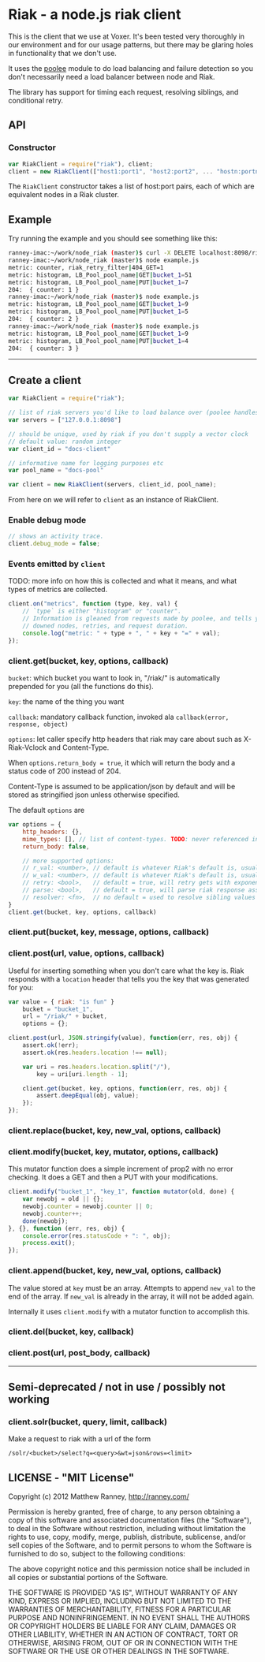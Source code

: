 Riak - a node.js riak client
===

This is the client that we use at Voxer.  It's been tested very thoroughly in
our environment and for our usage patterns, but there may be glaring holes in
functionality that we don't use.

It uses the [poolee](https://github.com/dannycoates/poolee) module to do load
balancing and failure detection so you don't necessarily need a load balancer
between node and Riak.

The library has support for timing each request, resolving siblings, and conditional retry.

## API

### Constructor

```js
var RiakClient = require("riak"), client;
client = new RiakClient(["host1:port1", "host2:port2", ... "hostn:portn"], "client_id", "pool_name");
```

The `RiakClient` constructor takes a list of host:port pairs, each of which are equivalent nodes in a Riak cluster.

## Example

Try running the example and you should see something like this:
```bash
ranney-imac:~/work/node_riak (master)$ curl -X DELETE localhost:8098/riak/bucket_1/key_1
ranney-imac:~/work/node_riak (master)$ node example.js
metric: counter, riak_retry_filter|404_GET=1
metric: histogram, LB_Pool_pool_name|GET|bucket_1=51
metric: histogram, LB_Pool_pool_name|PUT|bucket_1=7
204:  { counter: 1 }
ranney-imac:~/work/node_riak (master)$ node example.js
metric: histogram, LB_Pool_pool_name|GET|bucket_1=9
metric: histogram, LB_Pool_pool_name|PUT|bucket_1=5
204:  { counter: 2 }
ranney-imac:~/work/node_riak (master)$ node example.js
metric: histogram, LB_Pool_pool_name|GET|bucket_1=9
metric: histogram, LB_Pool_pool_name|PUT|bucket_1=4
204:  { counter: 3 }
```

---

## Create a client

```js
var RiakClient = require("riak");

// list of riak servers you'd like to load balance over (poolee handles this).
var servers = ["127.0.0.1:8098"]

// should be unique, used by riak if you don't supply a vector clock
// default value: random integer
var client_id = "docs-client"

// informative name for logging purposes etc
var pool_name = "docs-pool"

var client = new RiakClient(servers, client_id, pool_name);
```

From here on we will refer to `client` as an instance of RiakClient.

### Enable debug mode
```js
// shows an activity trace.
client.debug_mode = false;
```

### Events emitted by `client`
TODO: more info on how this is collected and what it means, and what types of
metrics are collected.

```js
client.on("metrics", function (type, key, val) {
    // `type` is either "histogram" or "counter".
    // Information is gleaned from requests made by poolee, and tells you about
    // downed nodes, retries, and request duration.
    console.log("metric: " + type + ", " + key + "=" + val);
});
```

### client.get(bucket, key, options, callback)

`bucket`: which bucket you want to look in, "/riak/" is automatically prepended
    for you (all the functions do this).

`key`: the name of the thing you want

`callback`: mandatory callback function, invoked ala `callback(error, response, object)`

`options`: let caller specify http headers that riak may care about such as
X-Riak-Vclock and Content-Type.

When `options.return_body = true`, it which will return the body and a status
code of 200 instead of 204.

Content-Type is assumed to be application/json by default and will be stored as
stringified json unless otherwise specified.

The default `options` are

```js
var options = {
    http_headers: {},
    mime_types: [], // list of content-types. TODO: never referenced in the code?
    return_body: false,

    // more supported options:
    // r_val: <number>, // default is whatever Riak's default is, usually basic quorum
    // w_val: <number>, // default is whatever Riak's default is, usually basic quorum
    // retry: <bool>,   // default = true, will retry gets with exponential backoff when recieving a 404
    // parse: <bool>,   // default = true, will parse riak response assuming it is json
    // resolver: <fn>,  // no default = used to resolve sibling values
}
client.get(bucket, key, options, callback)
```

### client.put(bucket, key, message, options, callback)

### client.post(url, value, options, callback)
Useful for inserting something when you don't care what the key is. Riak
responds with a `location` header that tells you the key that was generated for
you:

```js
var value = { riak: "is fun" }
    bucket = "bucket_1",
    url = "/riak/" + bucket,
    options = {};

client.post(url, JSON.stringify(value), function(err, res, obj) {
    assert.ok(!err);
    assert.ok(res.headers.location !== null);

    var uri = res.headers.location.split("/"),
        key = uri[uri.length - 1];

    client.get(bucket, key, options, function(err, res, obj) {
        assert.deepEqual(obj, value);
    });
});
```

### client.replace(bucket, key, new_val, options, callback)

### client.modify(bucket, key, mutator, options, callback)
This mutator function does a simple increment of prop2 with no error checking.
It does a GET and then a PUT with your modifications.

```js
client.modify("bucket_1", "key_1", function mutator(old, done) {
    var newobj = old || {};
    newobj.counter = newobj.counter || 0;
    newobj.counter++;
    done(newobj);
}, {}, function (err, res, obj) {
    console.error(res.statusCode + ": ", obj);
    process.exit();
});
```

### client.append(bucket, key, new_val, options, callback)

The value stored at `key` must be an array. Attempts to append `new_val` to the
end of the array. If `new_val` is already in the array, it will not be added
again.

Internally it uses `client.modify` with a mutator function to accomplish this.

### client.del(bucket, key, callback)

### client.post(url, post_body, callback)

---

## Semi-deprecated / not in use / possibly not working
### client.solr(bucket, query, limit, callback)
Make a request to riak with a url of the form

    /solr/<bucket>/select?q=<query>&wt=json&rows=<limit>

## LICENSE - "MIT License"

Copyright (c) 2012 Matthew Ranney, http://ranney.com/

Permission is hereby granted, free of charge, to any person
obtaining a copy of this software and associated documentation
files (the "Software"), to deal in the Software without
restriction, including without limitation the rights to use,
copy, modify, merge, publish, distribute, sublicense, and/or sell
copies of the Software, and to permit persons to whom the
Software is furnished to do so, subject to the following
conditions:

The above copyright notice and this permission notice shall be
included in all copies or substantial portions of the Software.

THE SOFTWARE IS PROVIDED "AS IS", WITHOUT WARRANTY OF ANY KIND,
EXPRESS OR IMPLIED, INCLUDING BUT NOT LIMITED TO THE WARRANTIES
OF MERCHANTABILITY, FITNESS FOR A PARTICULAR PURPOSE AND
NONINFRINGEMENT. IN NO EVENT SHALL THE AUTHORS OR COPYRIGHT
HOLDERS BE LIABLE FOR ANY CLAIM, DAMAGES OR OTHER LIABILITY,
WHETHER IN AN ACTION OF CONTRACT, TORT OR OTHERWISE, ARISING
FROM, OUT OF OR IN CONNECTION WITH THE SOFTWARE OR THE USE OR
OTHER DEALINGS IN THE SOFTWARE.
